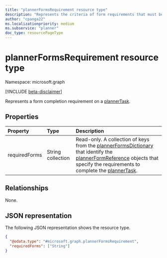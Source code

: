```yaml
---
title: "plannerFormsRequirement resource type"
description: "Represents the criteria of form requirements that must be met to complete a Planner task."
author: "cpanga22"
ms.localizationpriority: medium
ms.subservice: "planner"
doc_type: resourcePageType
---
```


# plannerFormsRequirement resource type

Namespace: microsoft.graph

[!INCLUDE [beta-disclaimer](../../includes/beta-disclaimer.md)]

Represents a form completion requirement on a [plannerTask](plannertask.md).

## Properties

|Property|Type|Description|
|:---|:---|:---|
|requiredForms|String collection|Read-only. A collection of keys from the [plannerFormsDictionary](plannerformsdictionary.md) that identify the [plannerFormReference](plannerformreference.md) objects that specify the requirements to complete the [plannerTask](plannertask.md).|

## Relationships

None.

## JSON representation

The following JSON representation shows the resource type.

<!--{
  "blockType": "resource",
  "@odata.type": "microsoft.graph.plannerFormsRequirement"
}-->
``` json
{
  "@odata.type": "#microsoft.graph.plannerFormsRequirement",
  "requiredForms": ["String"]
}
```
